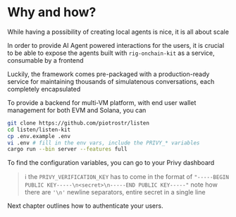# Why and how?

While having a possibility of creating local agents is nice, it is all about scale

In order to provide AI Agent powered interactions for the users, it is crucial to be able to expose the agents built with `rig-onchain-kit` as a service, consumable by a frontend

Luckily, the framework comes pre-packaged with a production-ready service for maintaining thousands of simulatenous conversations, each completely encapsulated

To provide a backend for multi-VM platform, with end user wallet management for both EVM and Solana, you can

```sh
git clone https://github.com/piotrostr/listen
cd listen/listen-kit
cp .env.example .env
vi .env # fill in the env vars, include the PRIVY_* variables
cargo run --bin server --features full
```

To find the configuration variables, you can go to your Privy dashboard

> ℹ️ the `PRIVY_VERIFICATION_KEY` has to come in the format of
> `"-----BEGIN PUBLIC KEY-----\n<secret>\n-----END PUBLIC KEY-----"`
> note how there are `'\n'` newline separators, entire secret in a single line

Next chapter outlines how to authenticate your users.

